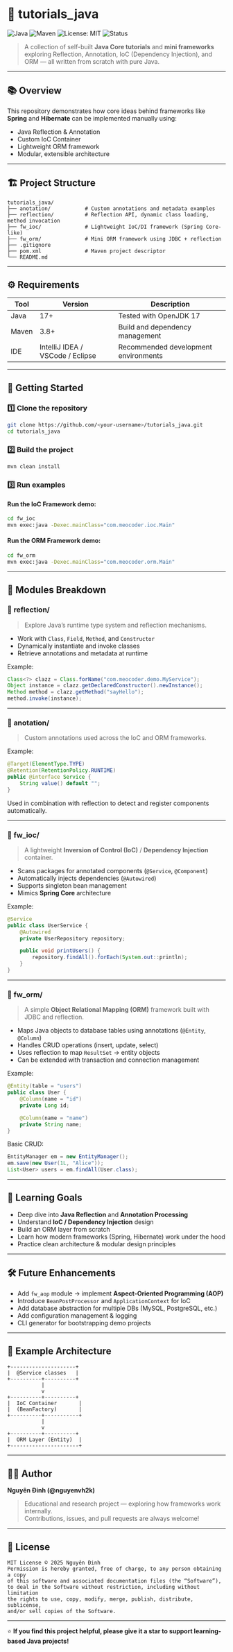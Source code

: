 # 🧠 tutorials_java

![Java](https://img.shields.io/badge/Java-17%2B-orange?logo=java&logoColor=white)
![Maven](https://img.shields.io/badge/Maven-3.8%2B-blue?logo=apachemaven)
![License: MIT](https://img.shields.io/badge/License-MIT-green.svg)
![Status](https://img.shields.io/badge/Status-Learning%20Project-yellow)

> A collection of self-built **Java Core tutorials** and **mini frameworks** exploring Reflection, Annotation, IoC (Dependency Injection), and ORM — all written from scratch with pure Java.

---

## 📚 Overview

This repository demonstrates how core ideas behind frameworks like **Spring** and **Hibernate** can be implemented manually using:
- Java Reflection & Annotation
- Custom IoC Container
- Lightweight ORM framework
- Modular, extensible architecture

---

## 🏗️ Project Structure

```
tutorials_java/
├── anotation/           # Custom annotations and metadata examples
├── reflection/          # Reflection API, dynamic class loading, method invocation
├── fw_ioc/              # Lightweight IoC/DI framework (Spring Core-like)
├── fw_orm/              # Mini ORM framework using JDBC + reflection
├── .gitignore
├── pom.xml              # Maven project descriptor
└── README.md
```

---

## ⚙️ Requirements

| Tool | Version | Description |
|------|----------|-------------|
| Java | 17+ | Tested with OpenJDK 17 |
| Maven | 3.8+ | Build and dependency management |
| IDE | IntelliJ IDEA / VSCode / Eclipse | Recommended development environments |

---

## 🚀 Getting Started

### 1️⃣ Clone the repository
```bash
git clone https://github.com/<your-username>/tutorials_java.git
cd tutorials_java
```

### 2️⃣ Build the project
```bash
mvn clean install
```

### 3️⃣ Run examples

#### Run the IoC Framework demo:
```bash
cd fw_ioc
mvn exec:java -Dexec.mainClass="com.meocoder.ioc.Main"
```

#### Run the ORM Framework demo:
```bash
cd fw_orm
mvn exec:java -Dexec.mainClass="com.meocoder.orm.Main"
```

---

## 🧩 Modules Breakdown

### 🔹 **reflection/**
> Explore Java’s runtime type system and reflection mechanisms.

- Work with `Class`, `Field`, `Method`, and `Constructor`
- Dynamically instantiate and invoke classes
- Retrieve annotations and metadata at runtime

Example:
```java
Class<?> clazz = Class.forName("com.meocoder.demo.MyService");
Object instance = clazz.getDeclaredConstructor().newInstance();
Method method = clazz.getMethod("sayHello");
method.invoke(instance);
```

---

### 🔹 **anotation/**
> Custom annotations used across the IoC and ORM frameworks.

Example:
```java
@Target(ElementType.TYPE)
@Retention(RetentionPolicy.RUNTIME)
public @interface Service {
    String value() default "";
}
```

Used in combination with reflection to detect and register components automatically.

---

### 🔹 **fw_ioc/**
> A lightweight **Inversion of Control (IoC)** / **Dependency Injection** container.

- Scans packages for annotated components (`@Service`, `@Component`)
- Automatically injects dependencies (`@Autowired`)
- Supports singleton bean management
- Mimics **Spring Core** architecture

Example:
```java
@Service
public class UserService {
    @Autowired
    private UserRepository repository;

    public void printUsers() {
        repository.findAll().forEach(System.out::println);
    }
}
```

---

### 🔹 **fw_orm/**
> A simple **Object Relational Mapping (ORM)** framework built with JDBC and reflection.

- Maps Java objects to database tables using annotations (`@Entity`, `@Column`)
- Handles CRUD operations (insert, update, select)
- Uses reflection to map `ResultSet` → entity objects
- Can be extended with transaction and connection management

Example:
```java
@Entity(table = "users")
public class User {
    @Column(name = "id")
    private Long id;

    @Column(name = "name")
    private String name;
}
```

Basic CRUD:
```java
EntityManager em = new EntityManager();
em.save(new User(1L, "Alice"));
List<User> users = em.findAll(User.class);
```

---

## 🧠 Learning Goals

- Deep dive into **Java Reflection** and **Annotation Processing**
- Understand **IoC / Dependency Injection** design
- Build an ORM layer from scratch
- Learn how modern frameworks (Spring, Hibernate) work under the hood
- Practice clean architecture & modular design principles

---

## 🛠️ Future Enhancements

- Add `fw_aop` module → implement **Aspect-Oriented Programming (AOP)**
- Introduce `BeanPostProcessor` and `ApplicationContext` for IoC
- Add database abstraction for multiple DBs (MySQL, PostgreSQL, etc.)
- Add configuration management & logging
- CLI generator for bootstrapping demo projects

---

## 📸 Example Architecture

```
+---------------------+
|  @Service classes   |
+----------+----------+
           |
           v
+----------+----------+
|  IoC Container       |
|  (BeanFactory)       |
+----------+-----------+
           |
           v
+----------+----------+
|  ORM Layer (Entity)  |
+----------------------+
```

---

## 👨‍💻 Author

**Nguyên Đinh (@nguyenvh2k)**
> Educational and research project — exploring how frameworks work internally.  
> Contributions, issues, and pull requests are always welcome!

---

## 📄 License

```
MIT License © 2025 Nguyên Đinh
Permission is hereby granted, free of charge, to any person obtaining a copy
of this software and associated documentation files (the “Software”),
to deal in the Software without restriction, including without limitation
the rights to use, copy, modify, merge, publish, distribute, sublicense,
and/or sell copies of the Software.
```

---

⭐ **If you find this project helpful, please give it a star to support learning-based Java projects!**
